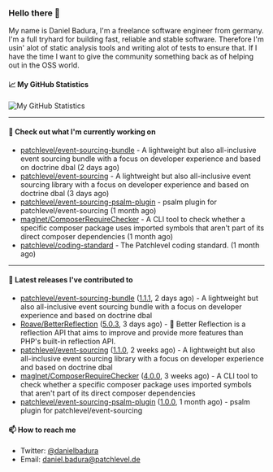 ### Hello there 👋

My name is Daniel Badura, I'm a freelance software engineer from germany. I'm a full tryhard for building fast, reliable and stable software. 
Therefore I'm usin' alot of static analysis tools and writing alot of tests to ensure that. If I have the time I want to give the community something back as of helping out in the OSS world.

#### 📈 My GitHub Statistics

![My GitHub Statistics](https://github-readme-stats.vercel.app/api?username=DanielBadura&show_icons=true&count_private=true&hide_title=true)

---

#### 👷 Check out what I'm currently working on

- [patchlevel/event-sourcing-bundle](https://github.com/patchlevel/event-sourcing-bundle) - A lightweight but also all-inclusive event sourcing bundle with a focus on developer experience and based on doctrine dbal (2 days ago)
- [patchlevel/event-sourcing](https://github.com/patchlevel/event-sourcing) - A lightweight but also all-inclusive event sourcing library with a focus on developer experience and based on doctrine dbal (3 days ago)
- [patchlevel/event-sourcing-psalm-plugin](https://github.com/patchlevel/event-sourcing-psalm-plugin) - psalm plugin for patchlevel/event-sourcing (1 month ago)
- [maglnet/ComposerRequireChecker](https://github.com/maglnet/ComposerRequireChecker) - A CLI tool to check whether a specific composer package uses imported symbols that aren&#39;t part of its direct composer dependencies (1 month ago)
- [patchlevel/coding-standard](https://github.com/patchlevel/coding-standard) - The Patchlevel coding standard. (1 month ago)

---

#### 🔭 Latest releases I've contributed to

- [patchlevel/event-sourcing-bundle](https://github.com/patchlevel/event-sourcing-bundle) ([1.1.1](https://github.com/patchlevel/event-sourcing-bundle/releases/tag/1.1.1), 2 days ago) - A lightweight but also all-inclusive event sourcing bundle with a focus on developer experience and based on doctrine dbal
- [Roave/BetterReflection](https://github.com/Roave/BetterReflection) ([5.0.3](https://github.com/Roave/BetterReflection/releases/tag/5.0.3), 3 days ago) - :crystal_ball: Better Reflection is a reflection API that aims to improve and provide more features than PHP&#39;s built-in reflection API.
- [patchlevel/event-sourcing](https://github.com/patchlevel/event-sourcing) ([1.1.0](https://github.com/patchlevel/event-sourcing/releases/tag/1.1.0), 2 weeks ago) - A lightweight but also all-inclusive event sourcing library with a focus on developer experience and based on doctrine dbal
- [maglnet/ComposerRequireChecker](https://github.com/maglnet/ComposerRequireChecker) ([4.0.0](https://github.com/maglnet/ComposerRequireChecker/releases/tag/4.0.0), 3 weeks ago) - A CLI tool to check whether a specific composer package uses imported symbols that aren&#39;t part of its direct composer dependencies
- [patchlevel/event-sourcing-psalm-plugin](https://github.com/patchlevel/event-sourcing-psalm-plugin) ([1.0.0](https://github.com/patchlevel/event-sourcing-psalm-plugin/releases/tag/1.0.0), 1 month ago) - psalm plugin for patchlevel/event-sourcing

#### 📫 How to reach me

- Twitter: [@danielbadura](https://twitter.com/danielbadura)
- Email: [daniel.badura@patchlevel.de](mailto:daniel.badura@patchlevel.de)
